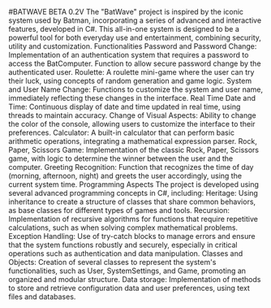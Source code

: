 #BATWAVE BETA 0.2V
The "BatWave" project is inspired by the iconic system used by Batman, incorporating a
      series of advanced and
      interactive features, developed in C#. This all-in-one system is designed to be a powerful tool for both everyday
      use and entertainment, combining security, utility and customization.
      Functionalities
      Password and Password Change:
      Implementation of an authentication system that requires a password to access the BatComputer.
      Function to allow secure password change by the authenticated user.
      Roulette:
      A roulette mini-game where the user can try their luck, using concepts of random generation and game logic.
      System and User Name Change:
      Functions to customize the system and user name, immediately reflecting these changes in the interface.
      Real Time Date and Time:
      Continuous display of date and time updated in real time, using threads to maintain accuracy.
      Change of Visual Aspects:
      Ability to change the color of the console, allowing users to customize the interface to their preferences.
      Calculator:
      A built-in calculator that can perform basic arithmetic operations, integrating a mathematical expression parser.
      Rock, Paper, Scissors Game:
      Implementation of the classic Rock, Paper, Scissors game, with logic to determine the winner between the user and
      the computer.
      Greeting Recognition:
      Function that recognizes the time of day (morning, afternoon, night) and greets the user accordingly, using the
      current system time.
      Programming Aspects
      The project is developed using several advanced programming concepts in C#, including:
      Heritage:
      Using inheritance to create a structure of classes that share common behaviors, as base classes for different
      types
      of games and tools.
      Recursion:
      Implementation of recursive algorithms for functions that require repetitive calculations, such as when solving
      complex mathematical problems.
      Exception Handling:
      Use of try-catch blocks to manage errors and ensure that the system functions robustly and securely, especially in
      critical operations such as authentication and data manipulation.
      Classes and Objects:
      Creation of several classes to represent the system's functionalities, such as User, SystemSettings, and Game,
      promoting an organized and modular structure.
      Data storage:
      Implementation of methods to store and retrieve configuration data and user preferences, using text files and
      databases.
